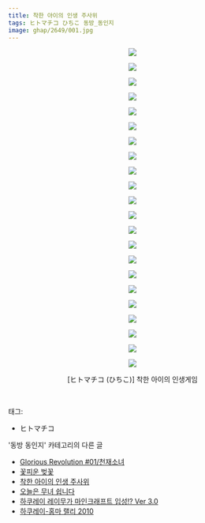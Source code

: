 ```yaml
---
title: 착한 아이의 인생 주사위
tags: ヒトマチコ ひちこ 동방_동인지
image: ghap/2649/001.jpg
---
```

<div class="article">
<p style="text-align: center; clear: none; float: none;"><img src="{{ site.nasurl }}/ghap/2649/001.jpg"/></p>
<p style="text-align: center; clear: none; float: none;"><img src="{{ site.nasurl }}/ghap/2649/002.jpg"/></p>
<p style="text-align: center; clear: none; float: none;"><img src="{{ site.nasurl }}/ghap/2649/003.jpg"/></p>
<p style="text-align: center; clear: none; float: none;"><img src="{{ site.nasurl }}/ghap/2649/004.jpg"/></p>
<p style="text-align: center; clear: none; float: none;"><img src="{{ site.nasurl }}/ghap/2649/005.jpg"/></p>
<p style="text-align: center; clear: none; float: none;"><img src="{{ site.nasurl }}/ghap/2649/006.jpg"/></p>
<p style="text-align: center; clear: none; float: none;"><img src="{{ site.nasurl }}/ghap/2649/007.jpg"/></p>
<p style="text-align: center; clear: none; float: none;"><img src="{{ site.nasurl }}/ghap/2649/008.jpg"/></p>
<p style="text-align: center; clear: none; float: none;"><img src="{{ site.nasurl }}/ghap/2649/009.jpg"/></p>
<p style="text-align: center; clear: none; float: none;"><img src="{{ site.nasurl }}/ghap/2649/010.jpg"/></p>
<p style="text-align: center; clear: none; float: none;"><img src="{{ site.nasurl }}/ghap/2649/011.jpg"/></p>
<p style="text-align: center; clear: none; float: none;"><img src="{{ site.nasurl }}/ghap/2649/012.jpg"/></p>
<p style="text-align: center; clear: none; float: none;"><img src="{{ site.nasurl }}/ghap/2649/013.jpg"/></p>
<p style="text-align: center; clear: none; float: none;"><img src="{{ site.nasurl }}/ghap/2649/014.jpg"/></p>
<p style="text-align: center; clear: none; float: none;"><img src="{{ site.nasurl }}/ghap/2649/015.jpg"/></p>
<p style="text-align: center; clear: none; float: none;"><img src="{{ site.nasurl }}/ghap/2649/016.jpg"/></p>
<p style="text-align: center; clear: none; float: none;"><img src="{{ site.nasurl }}/ghap/2649/017.jpg"/></p>
<p style="text-align: center; clear: none; float: none;"><img src="{{ site.nasurl }}/ghap/2649/018.jpg"/></p>
<p style="text-align: center; clear: none; float: none;"><img src="{{ site.nasurl }}/ghap/2649/019.jpg"/></p>
<p style="text-align: center; clear: none; float: none;"><img src="{{ site.nasurl }}/ghap/2649/020.jpg"/></p>
<p style="text-align: center; clear: none; float: none;"><img src="{{ site.nasurl }}/ghap/2649/021.jpg"/></p>
<p style="text-align: center; clear: none; float: none;"><img src="{{ site.nasurl }}/ghap/2649/022.jpg"/></p>
<p style="text-align: center; clear: none; float: none;">[ヒトマチコ (ひちこ)] 착한 아이의 인생게임</p>
<p><br/></p>
</div><div class="tagTrail">
<p>태그: </p>
<ul>
<li>ヒトマチコ</li>
</ul>
</div><div class="another">
<p>'동방 동인지' 카테고리의 다른 글</p>
<ul>
<li><a href="/2016-10-21-ghap_2652">Glorious Revolution #01/천재소녀</a></li>
<li><a href="/2016-10-21-ghap_2650">꽃피운 벚꽃</a></li>
<li><a href="/2016-10-19-ghap_2649">착한 아이의 인생 주사위</a></li>
<li><a href="/2016-10-19-ghap_2646">오늘은 무녀 쉽니다</a></li>
<li><a href="/2016-10-19-ghap_2645">하쿠레이 레이무가 마인크래프트 입성!? Ver 3.0</a></li>
<li><a href="/2016-10-19-ghap_2643">하쿠레이-홍마 랠리 2010</a></li>
</ul>
</div><div class="cb_module cb_fluid">
<div class="cb_wrt cb_profile">
</div><!-- commentList close -->
</div>